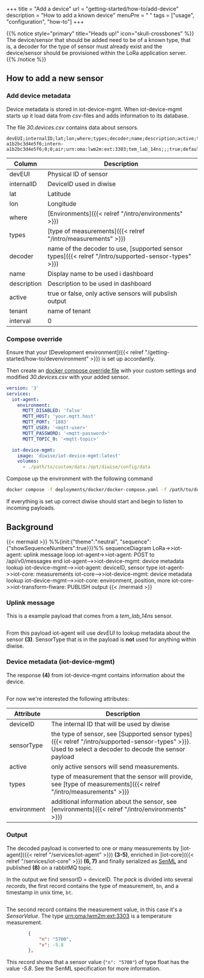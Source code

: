 +++
title = "Add a device"
url = "getting-started/how-to/add-device"
description = "How to add a known device"
menuPre = "<i class='fas fa-plus-square'></i> "
tags = ["usage", "configuration", "how-to"]
+++

{{% notice style="primary" title="Heads up!" icon="skull-crossbones" %}}
The device/sensor that should be added need to be of a known type, that is, a decoder for the type of sensor must already exist and the device/sensor should be provisioned within the LoRa application server.
{{% /notice %}}

## How to add a new sensor

### Add device metadata

Device metadata is stored in iot-device-mgmt. When iot-device-mgmt starts up it load data from *csv*-files and adds information to its database.

The file *30.devices.csv* contains data about sensors.

```csv
devEUI;internalID;lat;lon;where;types;decoder;name;description;active;tenant;interval
a1b2bc3d4e5f6;intern-a1b2bc3d4e5f6;0;0;air;urn:oma:lwm2m:ext:3303;tem_lab_14ns;;;true;default;0
```

| Column | Description |
| ------ | ----------- |
| devEUI | Physical ID of sensor |
| internalID | DeviceID used in diwise |
| lat | Latitude |
| lon | Longitude |
| where | [Environments]({{< relref "/intro/environments" >}}) |
| types | [type of measurements]({{< relref "/intro/measurements" >}}) |
| decoder | name of the decoder to use, [supported sensor types]({{< relref "/intro/supported-sensor-types" >}}) |
| name | Display name to be used i dashboard |
| description | Description to be used in dashboard |
| active | true or false, only active sensors will pubslish output |
| tenant | name of tenant |
| interval | 0 |

### Compose override

Ensure that your [Development environment]({{< relref "/getting-started/how-to/devenvironment" >}}) is set up accordantly.

Then create an [docker compose override file](https://docs.docker.com/compose/extends/) with your custom settings and modified *30.devices.csv* with your added sensor.  

```yaml
version: '3'
services:
  iot-agent:
    environment:
      MQTT_DISABLED: 'false'
      MQTT_HOST: 'your.mqtt.host'
      MQTT_PORT: '1883'
      MQTT_USER: '<mqtt-user>'
      MQTT_PASSWORD: '<mqtt-password>'
      MQTT_TOPIC_0: '<mqtt-topic>'      

  iot-device-mgmt:
    image: 'diwise/iot-device-mgmt:latest'
    volumes:
      - ./path/to/custom/data:/opt/diwise/config/data

```

Compose up the environment with the following command

```bash
docker compose -f deployments/docker/docker-compose.yaml -f /path/to/docker-compose.override.yaml up
```

If everything is set up correct diwise should start and begin to listen to incoming payloads.

## Background

{{< mermaid >}}
%%{init:{"theme":"neutral", "sequence":{"showSequenceNumbers":true}}}%%
sequenceDiagram
    LoRa->>iot-agent: uplink message
    loop
        iot-agent->>iot-agent: POST to /api/v0/messages
    end
    iot-agent-->>iot-device-mgmt: device metadata lookup
    iot-device-mgmt-->>iot-agent: deviceID, sensor type
    iot-agent->>iot-core: measurements
    iot-core-->>iot-device-mgmt: device metadata lookup
    iot-device-mgmt-->>iot-core: environment, position, more
    iot-core->>iot-transform-fiware: PUBLISH output
{{< /mermaid >}}

### Uplink message

This is a example payload that comes from a *tem_lab_14ns* sensor.

```json {{% include file="getting-started/how-to/incoming-payload.json" %}}
```

From this payload iot-agent will use *devEUI* to lookup metadata about the sensor **(3)**. SensorType that is in the payload is **not** used for anything within diwise.

### Device metadata (iot-device-mgmt)

The response **(4)** from iot-device-mgmt contains information about the device.

```json {{% include file="getting-started/how-to/response.json" %}}
```

For now we're interested the following attributes:

| Attribute   | Description |
| ----------- | ----------- |
| deviceID    | The internal ID that will be used by diwise |
| sensorType  | the type of sensor, see [Supported sensor types]({{< relref "/intro/supported-sensor-types" >}}). Used to select a decoder to decode the sensor payload |
| active      | only active sensors will send measurements. |
| types       | type of measurement that the sensor will provide, see [type of measurements]({{< relref "/intro/measurements" >}}) |
| environment | additional information about the sensor, see [environments]({{< relref "/intro/environments" >}}) |

### Output

The decoded payload is converted to one or many measurements by [iot-agent]({{< relref "/services/iot-agent" >}}) **(3-5)**, enriched in [iot-core]({{< relref "/services/iot-core" >}}) **(6, 7)** and finally serialized as [SenML](https://www.rfc-editor.org/rfc/rfc8428) and published **(8)** on a rabbitMQ topic.

In the output we find sensorID = deviceID. The *pack* is divided into several *records*, the first record contains the type of measurement, `bn`, and a timestamp in unix time,  `bt`.

```json {{% include file="getting-started/how-to/senml.json" %}}
```

The second record contains the measurement value, in this case it's a *SensorValue*. The type [urn:oma:lwm2m:ext:3303](https://github.com/OpenMobileAlliance/lwm2m-registry/blob/prod/3303.xml) is a temperature measurement.

```json
        {
            "n": "5700",
            "v": -5.8
        },
```

This *record* shows that a sensor value (`"n": "5700"`) of type float has the value *-5.8*. See the SenML specification for more information.
